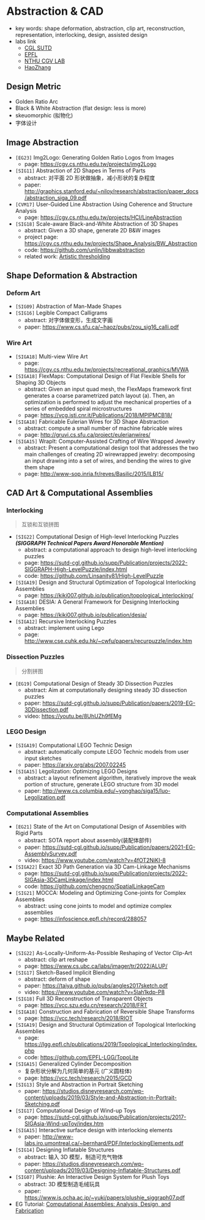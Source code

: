 # Abstraction & CAD

- key words: shape deformation, abstraction, clip art, reconstruction, representation, interlocking, design, assisted design
- labs link
    - [CGL SUTD](https://sutd-cgl.github.io/publication.html)
    - [EPFL](https://www.epfl.ch/labs/gcm/publications/)
    - [NTHU CGV LAB](https://cgv.cs.nthu.edu.tw/home)
    - [HaoZhang](https://www.cs.sfu.ca/~haoz/papers_by_cat.html)

## Design Metric

- Golden Ratio Arc
- Black & White Abstraction (flat design: less is more)
- skeuomorphic (拟物化)
- 字体设计

## Image Abstraction

- `[EG23]` Img2Logo: Generating Golden Ratio Logos from Images
    - page: https://cgv.cs.nthu.edu.tw/projects/img2Logo
- `[SIG11]` Abstraction of 2D Shapes in Terms of Parts
    - abstract: 对平面 2D 形状做抽象，减小形状的复杂程度
    - paper: http://graphics.stanford.edu/~niloy/research/abstraction/paper_docs/abstraction_siga_09.pdf
- `[CVM17]` User-Guided Line Abstraction Using Coherence and Structure Analysis
    - page: https://cgv.cs.nthu.edu.tw/projects/HCI/LineAbstraction
- `[SIG18]`  Scale-aware Black-and-White Abstraction of 3D Shapes
    - abstract: Given a 3D shape, generate 2D B&W images 
    - project page: https://cgv.cs.nthu.edu.tw/projects/Shape_Analysis/BW_Abstraction
    - code: https://github.com/unlin/libbwabstraction
    - related work: [Artistic thresholding](https://dl.acm.org/doi/10.1145/1377980.1377990)


## Shape Deformation & Abstraction

### Deform Art

- `[SIG09]` Abstraction of Man-Made Shapes
- `[SIG16]` Legible Compact Calligrams
    - abstract: 对字体做变形，生成文字画
    - paper: https://www.cs.sfu.ca/~haoz/pubs/zou_sig16_calli.pdf

### Wire Art

- `[SIGA18]` Multi-view Wire Art
    - page: https://cgv.cs.nthu.edu.tw/projects/recreational_graphics/MVWA
- `[SIGA18]` FlexMaps: Computational Design of Flat Flexible Shells for Shaping 3D Objects
    - abstract: Given an input quad mesh, the FlexMaps framework first generates a coarse parametrized patch layout (a). Then, an optimization is performed to adjust the mechanical properties of a series of embedded spiral microstructures
    - page: https://vcg.isti.cnr.it/Publications/2018/MPIPMCB18/
- `[SIGA18]` Fabricable Eulerian Wires for 3D Shape Abstraction
    - abstract: compute a small number of machine fabricable wires
    - page: http://gruvi.cs.sfu.ca/project/eulerianwires/
- `[SIGA15]` WrapIt: Computer-Assisted Crafting of Wire Wrapped Jewelry
    - abstract: Present a computational design tool that addresses the two main challenges of creating 2D wirewrapped jewelry: decomposing an input drawing into a set of wires, and bending the wires to give them shape
    - page: http://www-sop.inria.fr/reves/Basilic/2015/ILB15/


## CAD Art & Computational Assemblies

### Interlocking

> 互锁和互锁拼图

- `[SIG22]` Computational Design of High-level Interlocking Puzzles ***(SIGGRAPH Technical Papers Award Honorable Mention)***
    - abstract: a computational approach to design high-level interlocking puzzles
    - page: https://sutd-cgl.github.io/supp/Publication/projects/2022-SIGGRAPH-High-LevelPuzzle/index.html
    - code: https://github.com/Linsanity81/High-LevelPuzzle
- `[SIGA19]` Design and Structural Optimization of Topological Interlocking Assemblies
    - page: https://kiki007.github.io/publication/topological_interlocking/
- `[SIGA18]` DESIA: A General Framework for Designing Interlocking Assemblies
    - page: https://kiki007.github.io/publication/desia/
- `[SIGA12]` Recursive Interlocking Puzzles
    - abstract: implement using Lego
    - page: http://www.cse.cuhk.edu.hk/~cwfu/papers/recurpuzzle/index.htm

### Dissection Puzzles

> 分割拼图

- `[EG19]` Computational Design of Steady 3D Dissection Puzzles
    - abstract: Aim at computationally designing steady 3D dissection puzzles
    - paper: https://sutd-cgl.github.io/supp/Publication/papers/2019-EG-3DDissection.pdf
    - video: https://youtu.be/8UhUZh9fEMg

### LEGO Design

- `[SIGA19]` Computational LEGO Technic Design
    - abstract: automatically compute LEGO Technic models from user input sketches
    - paper: https://arxiv.org/abs/2007.02245 
- `[SIGA15]` Legolization: Optimizing LEGO Designs
    - abstract: a layout refinement algorithm, iteratively improve the weak portion of structure, generate LEGO structure from 3D model
    - paper: http://www.cs.columbia.edu/~yonghao/siga15/luo-Legolization.pdf


### Computational Assemblies

- `[EG21]` State of the Art on Computational Design of Assemblies with Rigid Parts
    - abstract: SOTA report about assembly(装配体部件)
    - paper: https://sutd-cgl.github.io/supp/Publication/papers/2021-EG-AssemblySurvey.pdf
    - video: https://www.youtube.com/watch?v=4fOT2NiKI-8
- `[SIGA22]` Exact 3D Path Generation via 3D Cam-Linkage Mechanisms
    - page: https://sutd-cgl.github.io/supp/Publication/projects/2022-SIGAsia-3DCamLinkage/index.html
    - code: https://github.com/chengcno/SpatialLinkageCam
- `[SIG21]` MOCCA: Modeling and Optimizing Cone-joints for Complex Assemblies
    - abstract: using cone joints to model and optimize complex assemblies
    - page: https://infoscience.epfl.ch/record/288057

## Maybe Related

- `[SIG22]` As-Locally-Uniform-As-Possible Reshaping of Vector Clip-Art
    - abstract: clip art reshape
    - page: https://www.cs.ubc.ca/labs/imager/tr/2022/ALUP/
- `[SIG17]` Sketch-Based Implicit Blending
    - abstract: deform of shape
    - paper: https://taiya.github.io/pubs/angles2017sketch.pdf
    - video: https://www.youtube.com/watch?v=5lah1kdp-P8
- `[SIG18]` Full 3D Reconstruction of Transparent Objects
    - page: https://vcc.szu.edu.cn/research/2018/FRT
- `[SIGA18]` Construction and Fabrication of Reversible Shape Transforms
    - page: https://vcc.tech/research/2018/RIOT
- `[SIGA19]` Design and Structural Optimization of Topological Interlocking Assemblies
    - page: https://lgg.epfl.ch/publications/2019/Topological_Interlocking/index.php
    - code: https://github.com/EPFL-LGG/TopoLite
- `[SIGA15]` Generalized Cylinder Decomposition
    - 复杂形状分解为几何简单的基元 (广义圆柱体)
    - page: https://vcc.tech/research/2015/GCD
- `[SIG13]` Style and Abstraction in Portrait Sketching
    - paper: https://studios.disneyresearch.com/wp-content/uploads/2019/03/Style-and-Abstraction-in-Portrait-Sketching.pdf
- `[SIG17]` Computational Design of Wind-up Toys
    - page: https://sutd-cgl.github.io/supp/Publication/projects/2017-SIGAsia-Wind-upToy/index.htm
- `[SIGA15]` Interactive surface design with interlocking elements
    - paper: http://www-labs.iro.umontreal.ca/~bernhard/PDF/InterlockingElements.pdf
- `[SIG14]` Designing Inflatable Structures
    - abstract: 输入 3D 模型，制造可充气物体
    - paper: https://studios.disneyresearch.com/wp-content/uploads/2019/03/Designing-Inflatable-Structures.pdf
- `[SIG07]` Plushie: An Interactive Design System for Plush Toys
    - abstract: 3D 模型制造毛绒玩具
    - paper: https://www.is.ocha.ac.jp/~yuki/papers/plushie_siggraph07.pdf
- EG Tutorial: [Computational Assemblies: Analysis, Design, and Fabrication](https://sutd-cgl.github.io/supp/Publication/papers/2022-EG-AssemblyTutorial.pdf)